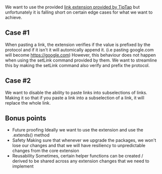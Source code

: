 We want to use the provided [link extension provided by TipTap](https://tiptap.dev/docs/editor/extensions/marks/link) but unfortunately it is falling short on certain edge cases for what we want to achieve.

## Case #1

When pasting a link, the extension verifies if the value is prefixed by the protocol and if it isn't it will automically append it.
(i.e pasting google.com will become https://google.com)
However, this behaviour does not happen when using the setLink command provided by them.
We want to streamline this by making the setLink command also verify and prefix the protocol.

## Case #2

We want to disable the ability to paste links into subselections of links. Making it so that if you paste a link into a subselection of a link, it will replace the whole link.

## Bonus points

- Future proofing
  Ideally we want to use the extension and use the .extends() method
- Safety
  Making sure that whenever we upgrade the packages, we won't lose our changes and that we will have resiliency to unpredictable changes from the core extension
- Reusability
  Sometimes, certain helper functions can be created / derived to be shared across any extension changes that we need to implement
